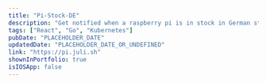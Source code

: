 ```yaml
---
title: "Pi-Stock-DE"
description: "Get notified when a raspberry pi is in stock in German stores"
tags: ["React", "Go", "Kubernetes"]
pubDate: "PLACEHOLDER_DATE"
updatedDate: "PLACEHOLDER_DATE_OR_UNDEFINED"
link: "https://pi.juli.sh"
shownInPortfolio: true
isIOSApp: false
---
```

